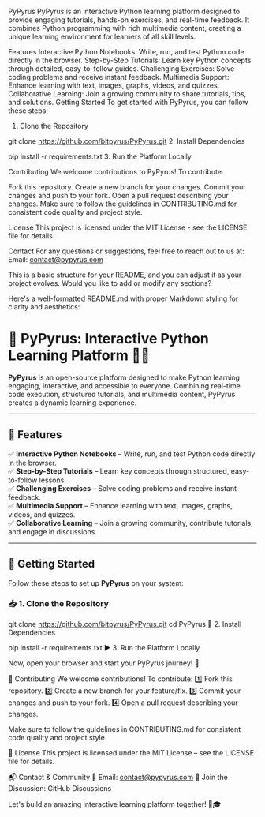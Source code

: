 PyPyrus
PyPyrus is an interactive Python learning platform designed to provide engaging tutorials, hands-on exercises, and real-time feedback. It combines Python programming with rich multimedia content, creating a unique learning environment for learners of all skill levels.

Features
Interactive Python Notebooks: Write, run, and test Python code directly in the browser.
Step-by-Step Tutorials: Learn key Python concepts through detailed, easy-to-follow guides.
Challenging Exercises: Solve coding problems and receive instant feedback.
Multimedia Support: Enhance learning with text, images, graphs, videos, and quizzes.
Collaborative Learning: Join a growing community to share tutorials, tips, and solutions.
Getting Started
To get started with PyPyrus, you can follow these steps:

1. Clone the Repository

git clone https://github.com/bitpyrus/PyPyrus.git
2. Install Dependencies

pip install -r requirements.txt
3. Run the Platform Locally


Contributing
We welcome contributions to PyPyrus! To contribute:

Fork this repository.
Create a new branch for your changes.
Commit your changes and push to your fork.
Open a pull request describing your changes.
Make sure to follow the guidelines in CONTRIBUTING.md for consistent code quality and project style.

License
This project is licensed under the MIT License - see the LICENSE file for details.

Contact
For any questions or suggestions, feel free to reach out to us at:
Email: contact@pypyrus.com

This is a basic structure for your README, and you can adjust it as your project evolves. Would you like to add or modify any sections?


Here's a well-formatted README.md with proper Markdown styling for clarity and aesthetics:

# 🚀 **PyPyrus: Interactive Python Learning Platform** 🐍📜  

**PyPyrus** is an open-source platform designed to make Python learning engaging, interactive, and accessible to everyone. Combining real-time code execution, structured tutorials, and multimedia content, PyPyrus creates a dynamic learning experience.  

---

## 🌟 **Features**
✅ **Interactive Python Notebooks** – Write, run, and test Python code directly in the browser.  
✅ **Step-by-Step Tutorials** – Learn key concepts through structured, easy-to-follow lessons.  
✅ **Challenging Exercises** – Solve coding problems and receive instant feedback.  
✅ **Multimedia Support** – Enhance learning with text, images, graphs, videos, and quizzes.  
✅ **Collaborative Learning** – Join a growing community, contribute tutorials, and engage in discussions.  

---

## 🚀 **Getting Started**  

Follow these steps to set up **PyPyrus** on your system:  

### 📥 **1. Clone the Repository**

git clone https://github.com/bitpyrus/PyPyrus.git
cd PyPyrus
🔧 2. Install Dependencies

pip install -r requirements.txt
▶️ 3. Run the Platform Locally

Now, open your browser and start your PyPyrus journey! 🚀

🤝 Contributing
We welcome contributions! To contribute:
1️⃣ Fork this repository.
2️⃣ Create a new branch for your feature/fix.
3️⃣ Commit your changes and push to your fork.
4️⃣ Open a pull request describing your changes.

Make sure to follow the guidelines in CONTRIBUTING.md for consistent code quality and project style.

📜 License
This project is licensed under the MIT License – see the LICENSE file for details.

📬 Contact & Community
💌 Email: contact@pypyrus.com
💬 Join the Discussion: GitHub Discussions

Let's build an amazing interactive learning platform together! 🚀🎓
